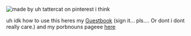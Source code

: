 

<!--
**12d94m/12d94m** is a ✨ _special_ ✨ repository because its `README.md` (this file) appears on your GitHub profile.

Here are some ideas to get you started:

- 🔭 I’m currently working on ...
- 🌱 I’m currently learning ...
- 👯 I’m looking to collaborate on ...
- 🤔 I’m looking for help with ...
- 💬 Ask me about ...
- 📫 How to reach me: ...
- 😄 Pronouns: ...
- ⚡ Fun fact: ...
-->
![made by uh tattercat on pinterest i think](https://i.pinimg.com/564x/44/e5/15/44e5152b8bea716f674ec032d0c81c71.jpg)

uh idk how to use this heres my
[Guestbook](https://batscythe.123guestbook.com/) 
(sign it... pls.... Or dont i dont really care.) 
and my porbnouns pageee [here]([https://pronouns.cc/@Tarkyr](https://en.pronouns.page/@Tarkyr))
